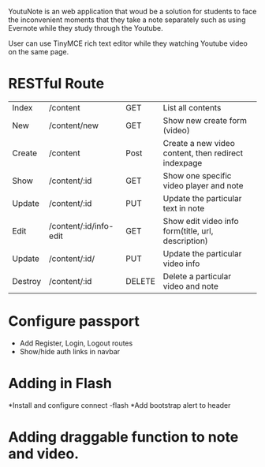 YoutuNote is an web application that woud be a solution for students to face the inconvenient moments that they take a note separately such as using Evernote while they study through the Youtube.

User can use TinyMCE rich text editor while they watching Youtube video on the same page.



# RESTful Route

<table>
  <tr>
    <td>Index</td>
    <td>/content</td>
    <td>GET</td>
    <td>List all contents</td>

  </tr>
  <tr>
    <td>New</td>
    <td>/content/new</td>
    <td>GET</td>
    <td>Show new create form (video)</td>
  </tr>
  <tr>
    <td>Create</td>
    <td>/content</td>
    <td>Post</td>
    <td>Create a new video content, then redirect indexpage</td>
  </tr>
  <tr>
    <td>Show</td>
    <td>/content/:id</td>
    <td>GET</td>
    <td>Show one specific video player and note</td>
  </tr>
  
  <tr>
    <td>Update</td>
    <td>/content/:id</td>
    <td>PUT</td>
    <td>Update the particular text in note</td>
  </tr>

  <tr>
    <td>Edit</td>
    <td>/content/:id/info-edit</td>
    <td>GET</td>
    <td>Show edit video info form(title, url, description)</td>

  </tr>

   <tr>
    <td>Update</td>
    <td>/content/:id/</td>
    <td>PUT</td>
    <td>Update the particular video info</td>
   </tr>

   <tr>
    <td>Destroy</td>
    <td>/content/:id</td>
    <td>DELETE</td>
    <td>Delete a particular video and note</td>
   </tr>

  
</table>


# Configure passport
* Add Register, Login, Logout routes
* Show/hide auth links in navbar


# Adding in Flash

*Install and configure connect -flash
*Add bootstrap alert to header 

# Adding draggable function to note and video. 
